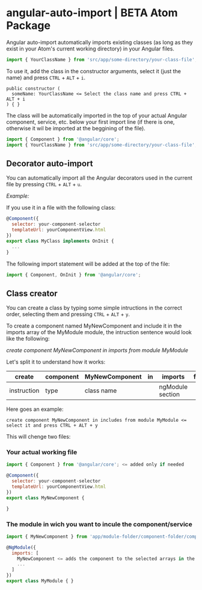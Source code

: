 # angular-auto-import | BETA Atom Package

Angular auto-import automatically imports existing classes (as long as they exist in your Atom's current working directory) in your Angular files.

```javascript
import { YourClassName } from 'src/app/some-directory/your-class-file';
```

To use it, add the class in the constructor arguments, select it (just the name) and press `CTRL` + `ALT` + `i`.

```
public constructor (
  someName: YourClassName <= Select the class name and press CTRL + ALT + i
) { }
```

The class will be automatically imported in the top of your actual Angular component, service, etc. below your first import line (if there is one, otherwise it wil be imported at the beggining of the file).

```javascript
import { Component } from '@angular/core';
import { YourClassName } from 'src/app/some-directory/your-class-file';
```

## Decorator auto-import

You can automatically import all the Angular decorators used in the current file by pressing `CTRL` + `ALT` + `u`.

*Example:*

If you use it in a file with the following class:

```javascript
@Component({
  selector: your-component-selector
  templateUrl: yourComponentView.html
})
export class MyClass implements OnInit {
  ...
}
```

The following import statement will be added at the top of the file:

```javascript
import { Component, OnInit } from '@angular/core';
```

## Class creator

You can create a class by typing some simple intructions in the correct order, selecting them and pressing `CTRL` + `ALT` + `y`.

To create a component named MyNewComponent and include it in the imports array of the MyModule module, the intruction sentence would look like the following:

*create component MyNewComponent in imports from module MyModule*

Let's split it to understand how it works:

| create      | component | MyNewComponent | in | imports          | from | module | MyModule    |
|-------------|-----------|----------------|----|------------------|------|--------|-------------|
| instruction | type      | class name     |    | ngModule section |      |        | module name |

Here goes an example:

```
create component MyNewComponent in includes from module MyModule <= select it and press CTRL + ALT + y
```

This will chenge two files:

### Your actual working file

```javascript
import { Component } from '@angular/core'; <= added only if needed

@Component({
  selector: your-component-selector
  templateUrl: yourComponentView.html
})
export class MyNewComponent {

}
```

### The module in wich you want to incule the component/service

```javascript
import { MyNewComponent } from 'app/module-folder/component-folder/component-file-name'; <= added only if needed

@NgModule({
  imports: [
    MyNewComponent <= adds the component to the selected arrays in the ngModule decorator
    ...
  ]
})
export class MyModule { }
```
